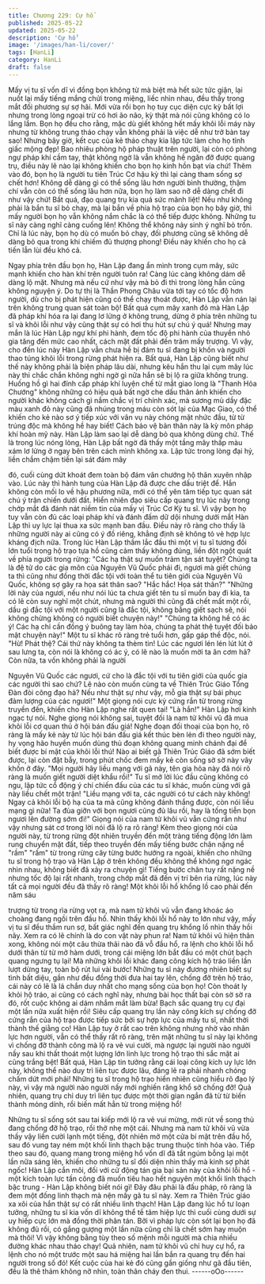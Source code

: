 ```yaml
---
title: Chương 229: Cự hổ
published: 2025-05-22
updated: 2025-05-22
description: 'Cự hổ'
image: '/images/han-li/cover/'
tags: [HanLi]
category: HanLi
draft: false
---
```


Mấy vị tu sĩ vốn dĩ vì đồng bọn không từ mà biệt mà hết sức tức
giận, lại nuốt lại mấy tiếng mắng chửi trong miệng, liếc nhìn nhau,
đều thấy trong mắt đối phương sự sợ hãi.
Mới vừa rồi bọn họ tuy cục diện cực kỳ bất lợi nhưng trong lòng
ngoại trừ có hơi ão não, kỳ thật mà nói cũng không có lo lắng lắm.
Bọn họ đều cho rằng, mặc dù giết không hết mấy khôi lỗi máy này
nhưng từ không trung tháo chạy vẫn không phải là việc dễ như
trở bàn tay sao!
Nhưng bây giờ, kết cục của kẻ tháo chạy kia lập tức làm cho họ
tỉnh giấc mộng đẹp! Bao nhiêu phòng hộ pháp thuật trên người,
lại còn có phòng ngự pháp khí cầm tay, thật không ngờ là vẫn
không hề ngăn đỡ được quang trụ, điều này lẽ nào lại không
khiến cho bọn họ kinh hồn bạt vía chứ!
Thêm vào đó, bọn họ là người tu tiên Trúc Cơ hậu kỳ thì lại càng
tham sống sợ chết hơn! Không dễ dàng gì có thể sống lâu hơn
người bình thường, thậm chí vẫn còn có thể sống lâu hơn nữa,
bọn họ làm sao nỡ dễ dàng chết đi như vậy chứ!
Bất quá, đạo quang trụ kia quá sức mãnh liệt!
Nếu như không phải là bắn tu sĩ bỏ chạy, mà lại bắn về phía hộ
trạo của bọn họ bây giờ, thì mấy người bọn họ vẫn không nắm
chắc là có thể tiếp được không.
Những tu sĩ này càng nghĩ càng cuống lên! Không thể không nảy
sinh ý nghĩ bỏ trốn.
Chỉ là lúc này, bọn họ dù có muốn bỏ chạy, đối phương cũng sẽ
không dễ dàng bỏ qua trong khi chiếm đủ thượng phong! Điều
này khiến cho họ cả tiến lẫn lùi đều khó cả.

Ngay phía trên đầu bọn họ, Hàn Lập đang ẩn mình trong cụm
mây, sức mạnh khiến cho hàn khí trên người tuôn ra! Càng lúc
càng không dám dễ dàng lộ mặt.
Nhưng mà nếu cứ như vậy mà bỏ đi thì trong lòng hắn cũng
không nguyện ý.
Do tự thị là Thần Phong Châu vừa tới tay có tốc độ hơn người, dù
cho bị phát hiện cũng có thể chạy thoát được, Hàn Lập vẫn nán
lại trên không trung quan sát toàn bộ!
Bất quá cụm mây xanh đỏ mà Hàn Lập đã pháp khí hóa ra lại
đang lơ lửng ở không trung, dừng ở phía trên những tu sĩ và khôi
lỗi như vậy cũng thật sự có hơi thu hút sự chú ý quá! Nhưng may
mắn là lúc Hàn Lập ngự khí phi hành, đem tốc độ phi hành của
thuyền nhỏ gia tăng đến mức cao nhất, cách mặt đất phải đến
trăm mấy trượng.
Vì vậy, cho đến lúc này Hàn Lập vẫn chưa hề bị đám tu sĩ đang bị
khốn và người thao túng khôi lỗi trong rừng phát hiện ra.
Bất quá, Hàn Lập cũng biết như thế này không phải là biện pháp
lâu dài, nhưng kêu hắn thu lại cụm mây lúc này thì chắc chắn
không nghi ngờ gì nữa hắn sẽ bị lộ ra giữa không trung.
Huống hồ gì hai đỉnh cấp pháp khí luyện chế từ mắt giao long là
"Thanh Hỏa Chướng" không những có hiệu quả bất ngờ che dấu
thân ảnh khiến cho người khác không cách gì nắm chắc vị trí
chính xác, mà sương mù dầy đặc màu xanh đỏ này cũng đã
nhúng trong máu còn sót lại của Mạc Giao, có thể khiến cho kẻ
nào sơ ý tiếp xúc với vân vụ này chóng mặt nhức đầu, từ từ trúng
độc mà không hề hay biết!
Cách bảo vệ bản thân này là kỳ môn pháp khí hoàn mỹ này. Hàn
Lập làm sao lại dễ dàng bỏ qua không dùng chứ.
Thế là trong lúc nóng lòng, Hàn Lập bất ngờ đã thấy một tầng
mây thấp màu xám lơ lửng ở ngay bên trên cách mình không xa.
Lập tức trong lòng đại hỷ, liền chầm chậm tiến lại sát đám mây

đó, cuối cùng dứt khoát đem toàn bộ đám vân chướng hộ thân
xuyên nhập vào.
Lúc này thì hành tung của Hàn Lập đã được che dấu triệt để.
Hắn không còn mối lo về hậu phương nữa, mới có thể yên tâm
tiếp tục quan sát chú ý trận chiến dưới đất.
Hiển nhiên đạo siêu cấp quang trụ lúc nãy trong chớp mắt đã
đánh nát niềm tin của mấy vị Trúc Cơ Kỳ tu sĩ. Vì vậy bọn họ tuy
vẫn còn đủ các loại pháp khí và đánh đấm dữ dội nhưng dưới mắt
Hàn Lập thì uy lực lại thua xa sức mạnh ban đầu.
Điều này rõ ràng cho thấy là những người này ai cũng có ý đồ
riêng, khẳng định sẽ không tỏ vẻ hợp lực kháng địch nữa.
Trong lúc Hàn Lập thầm lắc đầu thì một vị tu sĩ tương đối lớn tuổi
trong hộ trạo tựa hồ cũng cảm thấy không đúng, liền đột ngột quát
về phía người trong rừng:
"Các hạ thật sự muốn trảm tận sát tuyệt? Chúng ta là đệ tử do
các gia môn của Nguyên Vũ Quốc phái đi, ngươi mà giết chúng ta
thì cũng như đồng thời đắc tội với toàn thể tu tiên giới của Nguyên
Vũ Quốc, không sợ gây ra họa sát thân sao?
"Hắc hắc! Họa sát thân?"
"Những lời này của ngươi, nếu như nói lúc ta chưa giết tên tu sĩ
muốn bay đi kia, ta có lẽ còn suy nghĩ một chút, nhưng mà người
thì cũng đã chết mất một rồi, dầu gì đắc tội với một người cũng là
đắc tội, không bằng giết sạch sẽ, nói không chừng không có
người biết chuyện này!"
"Chúng ta không hề có ác ý! Các hạ chỉ cần đồng ý buông tay làm
hòa, chúng ta phát thệ tuyệt đối bảo mật chuyện này!" Một tu sĩ
khác rõ ràng trẻ tuổi hơn, gấp gáp thề độc, nói.
"Hừ! Phát thệ? Cái thứ này không ta thèm tin! Lúc các ngươi lén
lén lút lút ở sau lưng ta, còn nói là không có ác ý, có lẽ nào là
muốn mời ta ăn cơm hả? Còn nữa, ta vốn không phải là người

Nguyên Vũ Quốc các ngươi, cứ cho là đắc tội với tu tiên giới của
quốc gia các người thì sao chứ? Lẽ nào còn muốn cùng ta về
Thiên Trúc Giáo Tổng Đàn đòi công đạo hả? Nếu như thật sự như
vậy, mỗ gia thật sự bái phục đảm lượng của các ngươi!"
Một giọng nói cực kỳ cứng rắn từ trong rừng truyền đến, khiến cho
Hàn Lập nghe rất quen tai!
"Là hắn!" Hàn Lập hơi kinh ngạc tự nói.
Nghe giọng nói không sai, tuyệt đối là nam tử khôi vũ đã mua khôi
lỗi cơ quan thú ở hội bán đấu giá! Nghe đoạn đối thoại của bọn
họ, rõ ràng là mấy kẻ này từ lúc hội bán đấu giá kết thúc bèn lẻn
đi theo người này, hy vọng hão huyền muốn dùng thủ đoạn không
quang minh chánh đại để biết được bí mật của khôi lỗi thú! Nào ai
biết gã Thiên Trúc Giáo đã sớm biết được, lại còn đặt bẫy, trong
phút chốc đem mấy kẻ còn sống sờ sờ này vây khốn ở đây.
"Mọi người hãy liều mạng với gã này, tên gia hỏa này đã nói rõ
ràng là muốn giết người diệt khẩu rồi!" Tu sĩ mở lời lúc đầu cũng
không có ngu, lập tức cổ động ý chí chiến đấu của các tu sĩ khác,
muốn cùng với gã này liều chết một trận!
"Liều mạng với ta, các người có tư cách này không! Ngay cả khôi
lỗi bộ hạ của ta mà cũng không đánh thắng được, còn nói liều
mạng gì nữa! Ta đùa giỡn với bọn ngươi cũng đủ lâu rồi, hay là
tống tiễn bọn ngươi lên đường sớm đi!" Giọng nói của nam tử
khôi vũ vẫn cứng rắn như vậy nhưng sát cơ trong lời nói đã lộ ra
rõ ràng!
Kèm theo giọng nói của người này, từ trong rừng đột nhiên truyền
đến một tràng tiếng động lớn làm rung chuyển mặt đất, tiếp theo
truyền đến mấy tiếng bước chân nặng nề "rầm" "rầm" từ trong
rừng cây từng bước hướng ra ngoài, khiến cho những tu sĩ trong
hộ trạo và Hàn Lập ở trên không đều không thể không ngơ ngác
nhìn nhau, không biết đã xảy ra chuyện gì!
Tiếng bước chân tuy rất nặng nề nhưng tốc độ lại rất nhanh, trong
chớp mắt đã đến vị trí bên rìa rừng, lúc này tất cả mọi người đều
đã thấy rõ ràng! Một khôi lỗi hổ khổng lồ cao phải đến năm sáu

trượng từ trong rìa rừng vọt ra, mà nam tử khôi vũ vẫn đang
khoác áo choàng đang ngồi trên đầu hổ.
Nhìn thấy khôi lỗi hổ này to lớn như vậy, mấy vị tu sĩ đều thầm run
sợ, bất giác nghĩ đến quang trụ khổng lồ nhìn thấy hồi nãy. Xem
ra có lẽ chính là do con vật này phun ra!
Nam tử khôi vũ hiện thân xong, không nói một câu thừa thãi nào
đã vỗ đầu hổ, ra lệnh cho khôi lỗi hổ dưới thân từ từ mở hàm
dưới, trong cái miệng lớn bắt đầu có một chút bạch quang ngưng
tụ lại! Mà những khôi lỗi khác đang công kích hộ tráo liền lần lượt
dừng tay, toàn bộ rút lui vài bước!
Những tu sĩ này đương nhiên biết sự tình bất diệu, gần như đều
đồng thời đưa hai tay lên, chống đỡ trên hộ tráo, cái này có lẽ là
lá chắn duy nhất cho mạng sống của bọn họ! Còn thoát ly khỏi hộ
tráo, ai cũng có cách nghĩ này, nhưng bài học thất bại còn sờ sờ
ra đó, rốt cuộc không ai dám nhắm mắt làm bừa!
Bạch sắc quang trụ cự đại một lần nữa xuất hiện rồi! Siêu cấp
quang trụ lần này công kích sự chống đỡ cứng rắn của hộ trạo
được tiếp sức bởi sự hợp lực của mấy tu sĩ, nhất thời thành thế
giằng co!
Hàn Lập tuy ở rất cao trên không nhưng nhờ vào nhãn lực hơn
người, vẫn có thể thấy rất rõ ràng, trên mặt những tu sĩ này lại
không vì chống đỡ thành công mà lộ ra vẻ vui cười, mà ngược lại
người nào người nấy sau khi thất thoát một lượng lớn linh lực
trong hộ trạo thì sắc mặt ai cũng trắng bệt!
Bất quá, Hàn Lập tin tưởng rằng cái loại công kích uy lực lớn này,
không thể nào duy trì liên tục được lâu, đáng lẽ ra phải nhanh
chóng chấm dứt mới phải! Những tu sĩ trong hộ trạo hiển nhiên
cũng hiểu rõ đạo lý này, vì vậy mà người nào người nấy mới
nghiến răng khổ sở chống đỡ!
Quả nhiên, quang trụ chỉ duy trì liên tục được một thời gian ngắn
đã từ từ biến thành mỏng dính, rồi biến mất hẳn từ trong miệng
hổ!

Những tu sĩ sống sót sau tai kiếp mới lộ ra vẻ vui mừng, mới rút
về song thủ đang chống đỡ hộ trạo, rồi thở nhẹ một cái.
Nhưng mà nam tử khôi vũ vừa thấy vậy liền cười lạnh một tiếng,
đột nhiên mở một cửa bí mật trên đầu hổ, sau đó vung tay ném
một khối linh thạch bậc trung thuộc tính hỏa vào. Tiếp theo sau
đó, quang mang trong miệng hổ vốn dĩ đã tắt ngúm bỗng lại một
lần nữa sáng lên, khiến cho những tu sĩ đối diện nhìn thấy mà
kinh sợ phát ngốc!
Hàn Lập cắn môi, đối với cử động tán gia bại sản này của khôi lỗi
hổ - một kích toàn lực tấn công đã muốn tiêu hao hết nguyên một
khối linh thạch bậc trung - Hàn Lập không biết nói gì! Đây đâu
phải là đấu pháp, rõ ràng là đem một đống linh thạch mà nện mấy
gã tu sĩ này. Xem ra Thiên Trúc giáo xa xôi của hắn thật sự có rất
nhiều linh thạch!
Hàn Lập đang lúc hồ tư loạn tưởng, những tu sĩ kia vốn dĩ không
thể tề tâm hiệp lực thì cuối cùng dưới sự uy hiếp cực lớn mà
đồng thời phân tán.
Bởi vì pháp lực còn sót lại bọn họ đã không đủ rồi, có gắng
gượng một lần nữa cũng chỉ là chết sớm hay muộn mà thôi! Vì
vậy không bằng tùy theo số mệnh mỗi người mà chia nhiều
đường khác nhau tháo chạy!
Quả nhiên, nam tử khôi vũ chỉ huy cự hổ, ra lệnh cho nó một
trước một sau há miệng hai lần bắn ra quang trụ đến hai người
trong số đó! Kết cuộc của hai kẻ đó cũng gần giống như gã đầu
tiên, đều là thê thảm không nỡ nhìn, toàn thân cháy đen thui.
------oOo------

